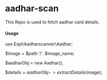 # aadhar-scan
This Repo is used to fetch aadhar card details.


#### Usage

use Espl\Aadharscanner\Aadhar;

$image = $path.'/'. $image_name;

$aadharObj = new Aadhar();

$details = $aadharObj->extractDetails($image);
